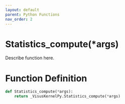 ```yaml
---
layout: default
parent: Python Functions
nav_order: 2
---
```


# Statistics_compute(*args)

Describe function here.

# Function Definition

```python
def Statistics_compute(*args):
    return _VisusKernelPy.Statistics_compute(*args)
```
